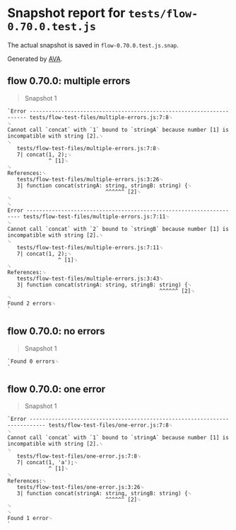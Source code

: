 # Snapshot report for `tests/flow-0.70.0.test.js`

The actual snapshot is saved in `flow-0.70.0.test.js.snap`.

Generated by [AVA](https://ava.li).

## flow 0.70.0: multiple errors

> Snapshot 1

    `Error --------------------------------------------------------------------- tests/flow-test-files/multiple-errors.js:7:8␊
    ␊
    Cannot call `concat` with `1` bound to `stringA` because number [1] is incompatible with string [2].␊
    ␊
       tests/flow-test-files/multiple-errors.js:7:8␊
       7| concat(1, 2);␊
                 ^ [1]␊
    ␊
    References:␊
       tests/flow-test-files/multiple-errors.js:3:26␊
       3| function concat(stringA: string, stringB: string) {␊
                                   ^^^^^^ [2]␊
    ␊
    ␊
    Error -------------------------------------------------------------------- tests/flow-test-files/multiple-errors.js:7:11␊
    ␊
    Cannot call `concat` with `2` bound to `stringB` because number [1] is incompatible with string [2].␊
    ␊
       tests/flow-test-files/multiple-errors.js:7:11␊
       7| concat(1, 2);␊
                    ^ [1]␊
    ␊
    References:␊
       tests/flow-test-files/multiple-errors.js:3:43␊
       3| function concat(stringA: string, stringB: string) {␊
                                                    ^^^^^^ [2]␊
    ␊
    Found 2 errors␊
    `

## flow 0.70.0: no errors

> Snapshot 1

    `Found 0 errors␊
    `

## flow 0.70.0: one error

> Snapshot 1

    `Error --------------------------------------------------------------------------- tests/flow-test-files/one-error.js:7:8␊
    ␊
    Cannot call `concat` with `1` bound to `stringA` because number [1] is incompatible with string [2].␊
    ␊
       tests/flow-test-files/one-error.js:7:8␊
       7| concat(1, 'a');␊
                 ^ [1]␊
    ␊
    References:␊
       tests/flow-test-files/one-error.js:3:26␊
       3| function concat(stringA: string, stringB: string) {␊
                                   ^^^^^^ [2]␊
    ␊
    ␊
    Found 1 error␊
    `
